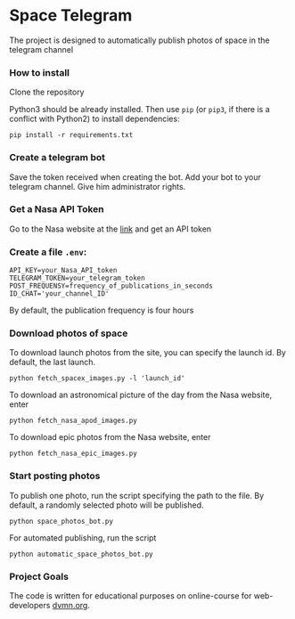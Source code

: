 # Space Telegram

The project is designed to automatically publish photos of space in the telegram channel

### How to install

Clone the repository

Python3 should be already installed. 
Then use `pip` (or `pip3`, if there is a conflict with Python2) to install dependencies:
```commandline
pip install -r requirements.txt
```

### Create a telegram bot

Save the token received when creating the bot. Add your bot to your telegram channel.
Give him administrator rights.

### Get a Nasa API Token
 
Go to the Nasa website at the [link](https://api.nasa.gov/)
and get an API token

### Create a file `.env`:

```commandline
API_KEY=your_Nasa_API_token
TELEGRAM_TOKEN=your_telegram_token
POST_FREQUENSY=frequency_of_publications_in_seconds
ID_CHAT='your_channel_ID'
```
By default, the publication frequency is four hours

### Download photos of space

To download launch photos from the site, you can specify the launch id. By default, the last launch.
```commandline
python fetch_spacex_images.py -l 'launch_id'
```

To download an astronomical picture of the day from the Nasa website, enter
```commandline
python fetch_nasa_apod_images.py
```

To download epic photos from the Nasa website, enter
```commandline
python fetch_nasa_epic_images.py
```

### Start posting photos

To publish one photo, run the script specifying the path to the file.
By default, a randomly selected photo will be published.
```commandline
python space_photos_bot.py
```

For automated publishing, run the script
```commandline
python automatic_space_photos_bot.py
```

### Project Goals

The code is written for educational purposes on online-course for web-developers [dvmn.org](https://dvmn.org/).